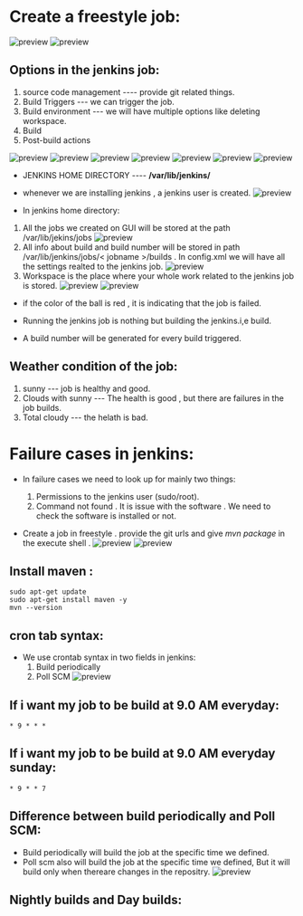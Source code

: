# Create a freestyle job:
![preview](../images/jenkins18.png)
![preview](../images/jenkins19.png)


## Options in the jenkins job:
1. source code management  ---- provide git related things.
2. Build Triggers          ---  we can trigger the job.
3. Build environment      --- we will have multiple options like deleting workspace.
4. Build 
5. Post-build actions

![preview](../images/jenkins21.png)
![preview](../images/jenkins20.png)
![preview](../images/jenkins22.png)
![preview](../images/jenkins23.png)
![preview](../images/jenkins24.png)
![preview](../images/jenkins25.png)
![preview](../images/jenkins26.png)


* JENKINS HOME DIRECTORY ---- __/var/lib/jenkins/__
* whenever we are installing jenkins , a jenkins user is created.
![preview](../images/jenkins29.png)

* In jenkins home directory:
1. All the jobs we created on GUI will be stored at the path /var/lib/jekins/jobs
![preview](../images/jenkins30.png)
2. All info about  build and build number will be stored in path /var/lib/jenkins/jobs/< jobname >/builds . In config.xml we will have all the settings realted to the jenkins job.
![preview](../images/jenkins31.png)
3. Workspace is the place where your whole work related to the jenkins job is stored.
![preview](../images/jenkins32.png)
![preview](../images/jenkins33.png)

* if the color of the ball is red , it is indicating that the job is failed.

* Running the jenkins job is nothing but building the jenkins.i,e build.
* A build number will be generated for every build triggered.

## Weather condition of the job:
1. sunny --- job is healthy and good.
2. Clouds with sunny   --- The health is good , but there are failures in the job builds.   
3. Total cloudy  --- the helath is bad.

# Failure cases in jenkins:
*  In failure cases we need to look up for mainly two things:
   1. Permissions to the jenkins user (sudo/root).
   2. Command not found . It is issue with the software . We need to check the software is installed or not.

* Create a job in freestyle . provide the git urls and  give _mvn package_ in the execute shell .
![preview](../images/jenkins34.png)
![preview](../images/jenkins35.png)


## Install maven :

```
sudo apt-get update 
sudo apt-get install maven -y 
mvn --version
```

## cron tab syntax:
* We use crontab syntax in two fields in jenkins:
  1. Build periodically 
  2. Poll SCM 
![preview](../images/jenkins36.png)

## If i want my job to be build at 9.0 AM everyday:

```
* 9 * * * 
```
## If i want my job to be build at 9.0 AM everyday sunday:

```
* 9 * * 7 
```

## Difference between build periodically and Poll SCM:
* Build periodically will build  the job at the specific time we defined.
* Poll scm also will build  the job at the specific time we defined, But it will build only when thereare changes in the repositry.
![preview](../images/jenkins37.png)

## Nightly builds  and Day builds:

